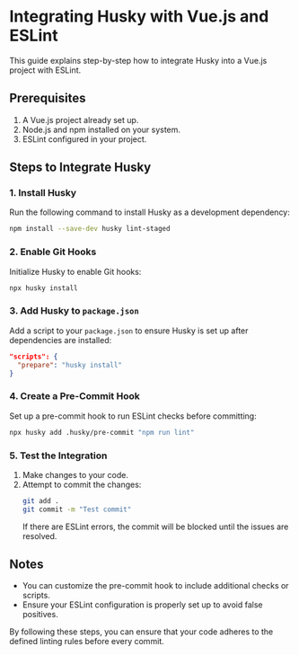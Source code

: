 # Integrating Husky with Vue.js and ESLint

This guide explains step-by-step how to integrate Husky into a Vue.js project with ESLint.

## Prerequisites

1. A Vue.js project already set up.
2. Node.js and npm installed on your system.
3. ESLint configured in your project.

## Steps to Integrate Husky

### 1. Install Husky
Run the following command to install Husky as a development dependency:
```bash
npm install --save-dev husky lint-staged
```

### 2. Enable Git Hooks
Initialize Husky to enable Git hooks:
```bash
npx husky install
```

### 3. Add Husky to `package.json`
Add a script to your `package.json` to ensure Husky is set up after dependencies are installed:
```json
"scripts": {
  "prepare": "husky install"
}
```

### 4. Create a Pre-Commit Hook
Set up a pre-commit hook to run ESLint checks before committing:
```bash
npx husky add .husky/pre-commit "npm run lint"
```

### 5. Test the Integration
1. Make changes to your code.
2. Attempt to commit the changes:
   ```bash
   git add .
   git commit -m "Test commit"
   ```
   If there are ESLint errors, the commit will be blocked until the issues are resolved.

## Notes
- You can customize the pre-commit hook to include additional checks or scripts.
- Ensure your ESLint configuration is properly set up to avoid false positives.

By following these steps, you can ensure that your code adheres to the defined linting rules before every commit.